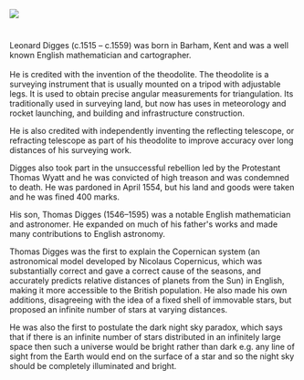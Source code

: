 <a href="https://juncture-digital.org"><img src="https://juncture-digital.org/images/ve-button.png"></a>

<param ve-config title="Leonard and Thomas Digges" author="xxx" layout="vtl" banner="/images/banners/16c.jpg"> 

<param ve-entity eid="Q8034080" aliases="Wootton">
<param ve-entity eid="Q2160826" aliases="Cranbrook">
<param ve-entity eid="Q1836548" aliases="Barham">

#

Leonard Digges (c.1515 – c.1559) was born in Barham, Kent and was a well known English mathematician and cartographer.
<br><br>
He is credited with the invention of the theodolite. The theodolite is a surveying instrument that is usually mounted on a tripod with adjustable legs. It is used to obtain precise angular measurements for triangulation. Its traditionally used in surveying land, but now has uses in meteorology and rocket launching, and building and infrastructure construction.
<param ve-image url="https://upload.wikimedia.org/wikipedia/commons/d/d4/Pantometria_by_Leonard_Digges_1591.jpg" label="Pantometria by Leonard Digges 1591" attribution="Leonard Digges. Engraver unknown. Printed by Abell Jeffes, London., Public domain, via Wikimedia Commons"> 
<param ve-map center="Q1836548" zoom="15">

He is also credited with independently inventing the reflecting telescope, or refracting telescope as part of his theodolite to improve accuracy over long distances of his surveying work.

Digges also took part in the unsuccessful rebellion led by the Protestant Thomas Wyatt and he was convicted of high treason and was condemned to death. He was pardoned in April 1554, but his land and goods were taken and he was fined 400 marks.

His son, Thomas Digges (1546–1595) was a notable English mathematician and astronomer. He expanded on much of his father's works and made many contributions to English astronomy. 

Thomas Digges was the first to explain the Copernican system (an astronomical model developed by Nicolaus Copernicus, which was substantially correct and gave a correct cause of the seasons, and accurately predicts relative distances of planets from the Sun) in English, making it more accessible to the British population. He also made his own additions, disagreeing with the idea of a fixed shell of immovable stars, but proposed an infinite number of stars at varying distances. 

He was also the first to postulate the dark night sky paradox, which says that if there is an infinite number of stars distributed in an infinitely large space then such a universe would be bright rather than dark e.g. any line of sight from the Earth would end on the surface of a star and so the night sky should be completely illuminated and bright.
